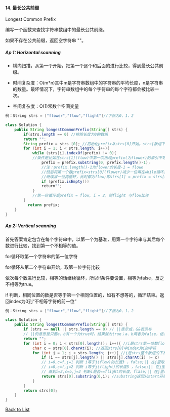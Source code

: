 #### 14. 最长公共前缀 

Longest Common Prefix

编写一个函数来查找字符串数组中的最长公共前缀。

如果不存在公共前缀，返回空字符串 ""。

##### Ap 1: Horizontal scanning

- 横向扫描，从第一个开始，把第一个逐个和后面的进行比较，得到最长公共前缀。

- 时间复杂度：O(m*n)其中m是字符串数组中的字符串的平均长度，n是字符串的数量。最坏情况下，字符串数组中的每个字符串的每个字符都会被比较一次。

- 空间复杂度：O(1)常数个空间变量

```java
例：String strs = ["flower","flow","flight"]//下标为0、1、2

class Solution {
    public String longestCommonPrefix(String[] strs) {
        if(strs.length == 0) //排除长度为0的数组
        return "";
        String prefix = strs [0]; //初始化prefix从strs[0]开始。strs[数组下标]
        for (int i = 1; i < strs.length; i++){
            while (strs[i].indexOf(prefix) != 0){ 
            //条件是比如在strs[1](flow)中第一次出现prefix(为flower)的索引不等于0(此处索引为strs[]数组的索引，0就是数组的第一个数的位置)，意为flow和第一位的flower不相等
                prefix = prefix.substring(0, prefix.length()-1);
                //注：prefix.length()-1为flower的长度-1 = flowe
                //然后将第一个数prefix=strs[0](flower)减少一位再在while循环里比较，此时没出while循环，i还是等于1；flowe依然不等于flow
                //继续减一位再循环，此时都为flow;即strs[1] = prefix = strs[0] 则不满足while条件！=0，跳出循环
                if (prefix.isEmpty())
                return"";
            }
            //第一轮循环后prefix = flow, i = 2，则flight 与flow比较
        }
          return prefix;
    }
}
```



##### Ap 2: Vertical scanning

首先答案肯定包含在每个字符串中，以第一个为基准，用第一个字符串与其后每个数进行比较，找到第一个不相等的值。

for循环取第一个字符串的第一位字符

for循环从第二个字符串开始，取第一位字符比较

依次每个数进行比较，相等的话继续循环，所以if条件要设置，相等为false，反之不相等为true。

if 判断，相同位置的数是否等于第一个相同位置的，如有不想等的，循环结束。返回index为0到“不相等字符的前一位”

```java
例：String strs = ["flower","flow","flight"]//下标为0、1、2

class Solution {
    public String longestCommonPrefix(String[] strs) {
        if (strs == null || strs.length == 0) // ||表示或，&&表示与
        // ||的意思是只要a、b有一个为true时，结果就为true；a、b两者为false，结果才为false
        return "";
        for (int i = 0; i < strs[0].length(); i++){ //i是strs第一位数flower每个字符的下标
            char c = strs[0].charAt(i); //返回strs[0]中index为i的字符
            for (int j = 1; j < strs.length; j++){ //j是strs整个数组的下标
                if (i == strs[j].length() || strs[j].charAt(i) != c)
                // i=0,c=f,j=1 判断 i等于j(flow)的长度3 ，false;|| 在j里取第0个字符f相等，false。if返回false,执行内for循环
                // i=0,c=f,j=2 判断 i等于j(flight)的长度5 ，false;|| 在j里取第0个字符f相等，false。if返回false,执行for外循环
                // 直到i=2,c=o,j=2 判断i是否==flight的长度，flase;|| 在j里取第i个数为i != c, true；if返回true
                return strs[0].substring(0,i); //substring返回从start开始到end结束的一个左闭右开(包括左边不包括右边)的字符串
            }
        }
        return strs[0];
    }
}
```



[Back to List](https://github.com/xiaoshuzhao/leetcode-notes-java/blob/main/%E6%95%B0%E6%8D%AE%E7%BB%93%E6%9E%84/%E5%AD%97%E7%AC%A6%E4%B8%B2/String%20List.md)
